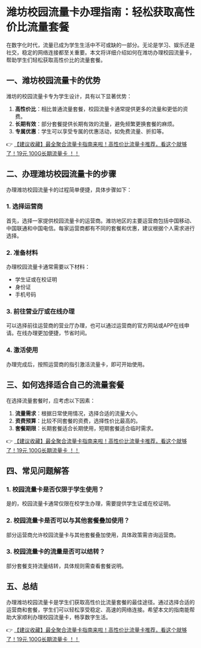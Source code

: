 # 潍坊校园流量卡办理指南：轻松获取高性价比流量套餐

在数字化时代，流量已成为学生生活中不可或缺的一部分。无论是学习、娱乐还是社交，稳定的网络连接都至关重要。本文将详细介绍如何在潍坊办理校园流量卡，帮助学生们轻松获取高性价比的流量套餐。

## 一、潍坊校园流量卡的优势

潍坊的校园流量卡专为学生设计，具有以下显著优势：

1. **高性价比**：相比普通流量套餐，校园流量卡通常提供更多的流量和更低的资费。
2. **长期有效**：部分套餐提供长期有效的流量，避免频繁更换套餐的麻烦。
3. **专属优惠**：学生可以享受专属的优惠活动，如免费流量、折扣等。

👉 [【建议收藏】最全聚合流量卡指南来啦！高性价比流量卡推荐，看这个就够了！19元 100G长期流量卡 ！！](https://bit.ly/Liuliangka)

## 二、办理潍坊校园流量卡的步骤

办理潍坊校园流量卡的过程简单便捷，具体步骤如下：

### 1. 选择运营商

首先，选择一家提供校园流量卡的运营商。潍坊地区的主要运营商包括中国移动、中国联通和中国电信。每家运营商都有不同的套餐和优惠，建议根据个人需求进行选择。

### 2. 准备材料

办理校园流量卡通常需要以下材料：

- 学生证或在校证明
- 身份证
- 手机号码

### 3. 前往营业厅或在线办理

可以选择前往运营商的营业厅办理，也可以通过运营商的官方网站或APP在线申请。在线办理更加便捷，节省时间。

### 4. 激活使用

办理完成后，按照运营商的指引激活流量卡，即可开始使用。

## 三、如何选择适合自己的流量套餐

在选择流量套餐时，应考虑以下因素：

1. **流量需求**：根据日常使用情况，选择合适的流量大小。
2. **资费预算**：比较不同套餐的资费，选择性价比最高的。
3. **套餐期限**：长期套餐适合长期使用，短期套餐适合临时需求。

👉 [【建议收藏】最全聚合流量卡指南来啦！高性价比流量卡推荐，看这个就够了！19元 100G长期流量卡 ！！](https://bit.ly/Liuliangka)

## 四、常见问题解答

### 1. 校园流量卡是否仅限于学生使用？

是的，校园流量卡通常仅限在校学生办理，需要提供学生证或在校证明。

### 2. 校园流量卡是否可以与其他套餐叠加使用？

部分运营商允许校园流量卡与其他套餐叠加使用，具体政策需咨询运营商。

### 3. 校园流量卡的流量是否可以结转？

部分套餐支持流量结转，具体规则需查看套餐说明。

## 五、总结

办理潍坊校园流量卡是学生们获取高性价比流量套餐的最佳途径。通过选择合适的运营商和套餐，学生们可以轻松享受稳定、高速的网络连接。希望本文的指南能帮助大家顺利办理校园流量卡，畅享数字生活。

👉 [【建议收藏】最全聚合流量卡指南来啦！高性价比流量卡推荐，看这个就够了！19元 100G长期流量卡 ！！](https://bit.ly/Liuliangka)